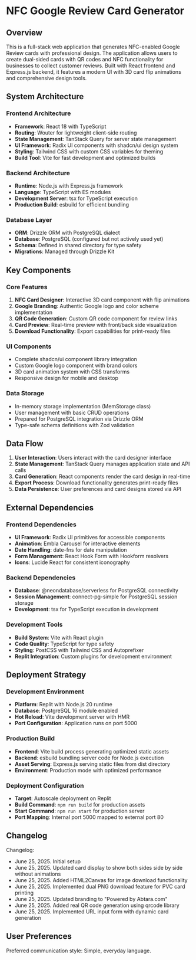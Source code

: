 # NFC Google Review Card Generator

## Overview

This is a full-stack web application that generates NFC-enabled Google Review cards with professional design. The application allows users to create dual-sided cards with QR codes and NFC functionality for businesses to collect customer reviews. Built with React frontend and Express.js backend, it features a modern UI with 3D card flip animations and comprehensive design tools.

## System Architecture

### Frontend Architecture
- **Framework**: React 18 with TypeScript
- **Routing**: Wouter for lightweight client-side routing
- **State Management**: TanStack Query for server state management
- **UI Framework**: Radix UI components with shadcn/ui design system
- **Styling**: Tailwind CSS with custom CSS variables for theming
- **Build Tool**: Vite for fast development and optimized builds

### Backend Architecture
- **Runtime**: Node.js with Express.js framework
- **Language**: TypeScript with ES modules
- **Development Server**: tsx for TypeScript execution
- **Production Build**: esbuild for efficient bundling

### Database Layer
- **ORM**: Drizzle ORM with PostgreSQL dialect
- **Database**: PostgreSQL (configured but not actively used yet)
- **Schema**: Defined in shared directory for type safety
- **Migrations**: Managed through Drizzle Kit

## Key Components

### Core Features
1. **NFC Card Designer**: Interactive 3D card component with flip animations
2. **Google Branding**: Authentic Google logo and color scheme implementation
3. **QR Code Generation**: Custom QR code component for review links
4. **Card Preview**: Real-time preview with front/back side visualization
5. **Download Functionality**: Export capabilities for print-ready files

### UI Components
- Complete shadcn/ui component library integration
- Custom Google logo component with brand colors
- 3D card animation system with CSS transforms
- Responsive design for mobile and desktop

### Data Storage
- In-memory storage implementation (MemStorage class)
- User management with basic CRUD operations
- Prepared for PostgreSQL integration via Drizzle ORM
- Type-safe schema definitions with Zod validation

## Data Flow

1. **User Interaction**: Users interact with the card designer interface
2. **State Management**: TanStack Query manages application state and API calls
3. **Card Generation**: React components render the card design in real-time
4. **Export Process**: Download functionality generates print-ready files
5. **Data Persistence**: User preferences and card designs stored via API

## External Dependencies

### Frontend Dependencies
- **UI Framework**: Radix UI primitives for accessible components
- **Animation**: Embla Carousel for interactive elements
- **Date Handling**: date-fns for date manipulation
- **Form Management**: React Hook Form with Hookform resolvers
- **Icons**: Lucide React for consistent iconography

### Backend Dependencies
- **Database**: @neondatabase/serverless for PostgreSQL connectivity
- **Session Management**: connect-pg-simple for PostgreSQL session storage
- **Development**: tsx for TypeScript execution in development

### Development Tools
- **Build System**: Vite with React plugin
- **Code Quality**: TypeScript for type safety
- **Styling**: PostCSS with Tailwind CSS and Autoprefixer
- **Replit Integration**: Custom plugins for development environment

## Deployment Strategy

### Development Environment
- **Platform**: Replit with Node.js 20 runtime
- **Database**: PostgreSQL 16 module enabled
- **Hot Reload**: Vite development server with HMR
- **Port Configuration**: Application runs on port 5000

### Production Build
- **Frontend**: Vite build process generating optimized static assets
- **Backend**: esbuild bundling server code for Node.js execution
- **Asset Serving**: Express.js serving static files from dist directory
- **Environment**: Production mode with optimized performance

### Deployment Configuration
- **Target**: Autoscale deployment on Replit
- **Build Command**: `npm run build` for production assets
- **Start Command**: `npm run start` for production server
- **Port Mapping**: Internal port 5000 mapped to external port 80

## Changelog

Changelog:
- June 25, 2025. Initial setup
- June 25, 2025. Updated card display to show both sides side by side without animations
- June 25, 2025. Added HTML2Canvas for image download functionality
- June 25, 2025. Implemented dual PNG download feature for PVC card printing
- June 25, 2025. Updated branding to "Powered by Abtara.com"
- June 25, 2025. Added real QR code generation using qrcode library
- June 25, 2025. Implemented URL input form with dynamic card generation

## User Preferences

Preferred communication style: Simple, everyday language.